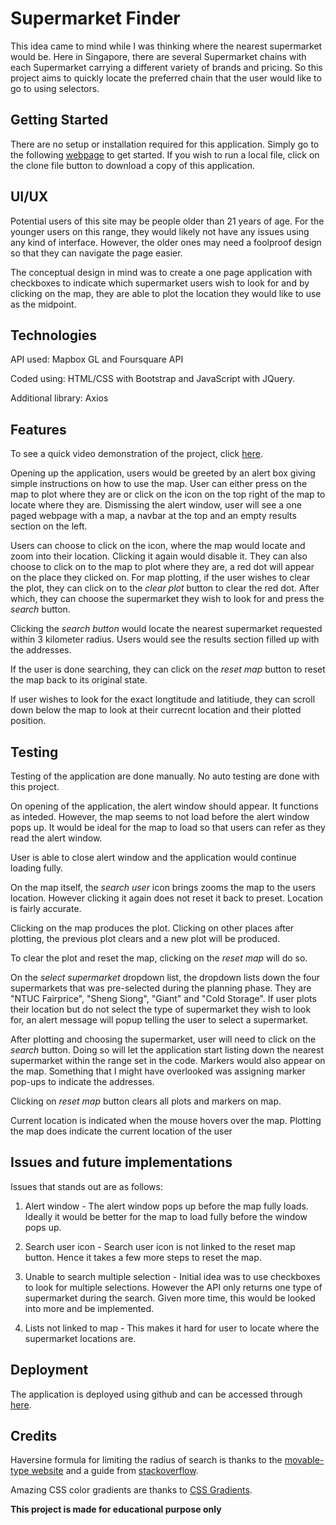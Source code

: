 # Supermarket Finder
This idea came to mind while I was thinking where the nearest supermarket would be. Here in Singapore, there are several Supermarket chains with each Supermarket carrying a different variety of brands and pricing. So this project aims to quickly locate the preferred chain that the user would like to go to using selectors.

## Getting Started

There are no setup or installation required for this application. Simply go to the following [webpage](https://muhdarifrawi.github.io/foursquare_mapboxgl/#) to get started. If you wish to run a local file, click on the clone file button to download a copy of this application.

## UI/UX

Potential users of this site may be people older than 21 years of age. For the younger users on this range, they would likely not have any issues using any kind of interface. However, the older ones may need a foolproof design so that they can navigate the page easier. 

The conceptual design in mind was to create a one page application with checkboxes to indicate which supermarket users wish to look for and by clicking on the map, they are able to plot the location they would like to use as the midpoint. 

## Technologies

API used: Mapbox GL and Foursquare API

Coded using: HTML/CSS with Bootstrap and JavaScript with JQuery.

Additional library: Axios

## Features
To see a quick video demonstration of the project, click [here](https://youtu.be/u4c2SdzyEl0).

Opening up the application, users would be greeted by an alert box giving simple instructions on how to use the map. User can either press on the map to plot where they are or click on the icon on the top right of the map to locate where they are. Dismissing the alert window, user will see a one paged webpage with a map, a navbar at the top and an empty results section on the left. 

Users can choose to click on the icon, where the map would locate and zoom into their location. Clicking it again would disable it. They can also choose to click on to the map to plot where they are, a red dot will appear on the place they clicked on. For map plotting, if the user wishes to clear the plot, they can click on to the *clear plot* button to clear the red dot. After which, they can choose the supermarket they wish to look for and press the *search* button.

Clicking the *search button* would locate the nearest supermarket requested within 3 kilometer radius. Users would see the results section filled up with the addresses. 

If the user is done searching, they can click on the *reset map* button to reset the map back to its original state.

If user wishes to look for the exact longtitude and latitiude, they can scroll down below the map to look at their currecnt location and their plotted position.

## Testing

Testing of the application are done manually. No auto testing are done with this project. 

On opening of the application, the alert window should appear. It functions as inteded. However, the map seems to not load before the alert window pops up. It would be ideal for the map to load so that users can refer as they read the alert window. 

User is able to close alert window and the application would continue loading fully. 

On the map itself, the *search user* icon brings zooms the map to the users location. However clicking it again does not reset it back to preset. Location is fairly accurate. 

Clicking on the map produces the plot. Clicking on other places after plotting, the previous plot clears and a new plot will be produced. 

To clear the plot and reset the map, clicking on the *reset map* will do so. 

On the *select supermarket* dropdown list, the dropdown lists down the four supermarkets that was pre-selected during the planning phase. They are "NTUC Fairprice", "Sheng Siong", "Giant" and "Cold Storage". If user plots their location but do not select the type of supermarket they wish to look for, an alert message will popup telling the user to select a supermarket. 

After plotting and choosing the supermarket, user will need to click on the *search* button. Doing so will let the application start listing down the nearest supermarket within the range set in the code. Markers would also appear on the map. Something that I might have overlooked was assigning marker pop-ups to indicate the addresses. 

Clicking on *reset map* button clears all plots and markers on map.  

Current location is indicated when the mouse hovers over the map. Plotting the map does indicate the current location of the user 

## Issues and future implementations

Issues that stands out are as follows: 

1. Alert window - The alert window pops up before the map fully loads. Ideally it would be better for the map to load fully before the window pops up.

2. Search user icon - Search user icon is not linked to the reset map button. Hence it takes a few more steps to reset the map. 

3. Unable to search multiple selection - Initial idea was to use checkboxes to look for multiple selections. However the API only returns one type of supermarket during the search. Given more time, this would be looked into more and be implemented.

4. Lists not linked to map - This makes it hard for user to locate where the supermarket locations are. 

## Deployment 

The application is deployed using github and can be accessed through [here](https://muhdarifrawi.github.io/foursquare_mapboxgl/#). 

## Credits

Haversine formula for limiting the radius of search is thanks to the [movable-type website](https://www.movable-type.co.uk/scripts/latlong.html) and a guide from [stackoverflow](https://stackoverflow.com/questions/27928/calculate-distance-between-two-latitude-longitude-points-haversine-formula).

Amazing CSS color gradients are thanks to [CSS Gradients](https://webgradients.com/).

**This project is made for educational purpose only**
